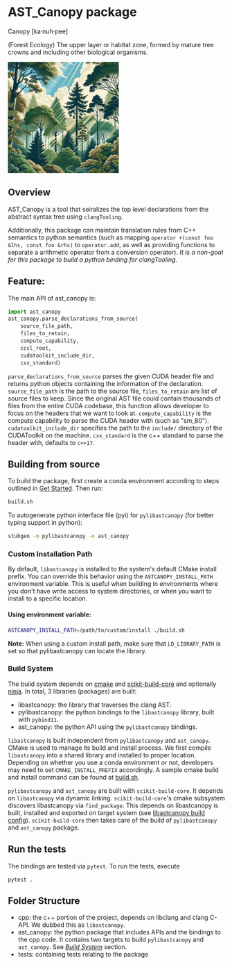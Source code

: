 # AST_Canopy package

Canopy [ka·nuh·pee]

(Forest Ecology) The upper layer or habitat zone, formed by mature tree crowns and including other biological organisms.

![canopy](static/canopy.png)

## Overview

AST_Canopy is a tool that seiralizes the top level declarations from the abstract syntax tree using `clangTooling`.

Additionally, this package can maintain translation rules from C++ semantics to python semantics (such as mapping `operator +(const foo &lhs, const foo &rhs)` to `operator.add`, as well as providing functions to separate a arithmetic operator from a conversion operator). *It is a non-goal for this package to build a python binding for clangTooling.*

## Feature:

The main API of ast_canopy is:
```python
import ast_canopy
ast_canopy.parse_declarations_from_source(
    source_file_path,
    files_to_retain,
    compute_capability,
    cccl_root,
    cudatoolkit_include_dir,
    cxx_standard)
```

`parse_declarations_from_source` parses the given CUDA header file and returns python objects containing the information of the declaration. `source_file_path` is the path to the source file, `files_to_retain` are list of source files to keep. Since the original AST file could contain thousands of files from the entire CUDA codebase, this function allows developer to focus on the headers that we want to look at. `compute_capability` is the compute capability to parse the CUDA header with (such as "sm_80"). `cudatoolkit_include_dir` specifies the path to the `include/` directory of the CUDAToolkit on the machine. `cxx_standard` is the c++ standard to parse the header with, defaults to `c++17`.

## Building from source

To build the package, first create a conda environment according to steps outlined in [Get Started](../README.md#get-started).
Then run:

```bash
build.sh
```

To autogenerate python interface file (pyi) for `pylibastcanopy` (for better typing support in python):

```bash
stubgen -m pylibastcanopy -o ast_canopy
```

### Custom Installation Path

By default, `libastcanopy` is installed to the system's default CMake install prefix. You can override this behavior using the `ASTCANOPY_INSTALL_PATH` environment variable. This is useful when building in environments where you don't have write access to system directories, or when you want to install to a specific location.

#### Using environment variable:
```bash
ASTCANOPY_INSTALL_PATH=/path/to/custom/install ./build.sh
```

**Note:** When using a custom install path, make sure that `LD_LIBRARY_PATH` is set so that pylibastcanopy can locate the library.

### Build System

The build system depends on [cmake](https://cmake.org/) and [scikit-build-core](https://scikit-build-core.readthedocs.io/en/latest/index.html) and optionally [ninja](https://ninja-build.org/). In total, 3 libraries (packages) are built:

- libastcanopy: the library that traverses the clang AST.
- pylibastcanopy: the python bindings to the `libastcanopy` library, built with `pybind11`.
- ast_canopy: the python API using the `pylibastcanopy` bindings.

`libastcanopy` is built independent from `pylibastcanopy` and `ast_canopy`. CMake is used to manage its build and install process. We first compile `libastcanopy` into a shared library and installed to proper location. Depending on whether you use a conda environment or not, developers may need to set `CMAKE_INSTALL_PREFIX` accordingly. A sample cmake build and install command can be found at [build.sh](./build.sh).

`pylibastcanopy` and `ast_canopy` are built with `scikit-build-core`. It depends on `libastcanopy` via dynamic linking. `scikit-build-core`'s cmake subsystem discovers libastcanopy via `find_package`. This depends on libastcanopy is built, installed and exported on target system (see [libastcanopy build config](cpp/CMakeLists.txt)). `scikit-build-core` then takes care of the build of `pylibastcanopy` and `ast_canopy` package.

## Run the tests

The bindings are tested via `pytest`. To run the tests, execute
```
pytest .
```

## Folder Structure

- cpp: the c++ portion of the project, depends on libclang and clang C-API. We dubbed this as `libastcanopy`.
- ast_canopy: the python package that includes APIs and the bindings to the cpp code. It contains two targets to build `pylibastcanopy` and `ast_canopy`. See [*Build System*](#build-system) section.
- tests: containing tests relating to the package
